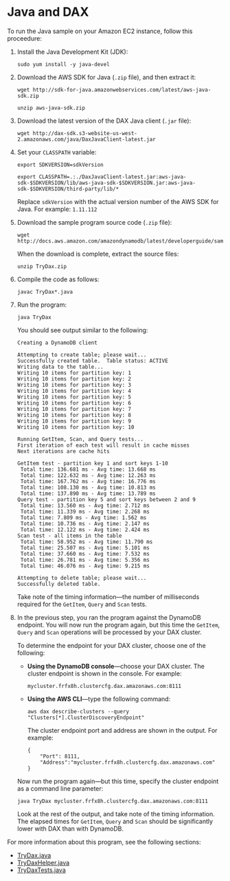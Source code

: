 # Java and DAX<a name="DAX.client.run-application-java"></a>

To run the Java sample on your Amazon EC2 instance, follow this proceedure:

1. Install the Java Development Kit \(JDK\):

   ```
   sudo yum install -y java-devel
   ```

1. Download the AWS SDK for Java \(`.zip` file\), and then extract it:

   ```
   wget http://sdk-for-java.amazonwebservices.com/latest/aws-java-sdk.zip
   
   unzip aws-java-sdk.zip
   ```

1. Download the latest version of the DAX Java client \(`.jar` file\):

   ```
   wget http://dax-sdk.s3-website-us-west-2.amazonaws.com/java/DaxJavaClient-latest.jar
   ```

1. Set your `CLASSPATH` variable:

   ```
   export SDKVERSION=sdkVersion
   
   export CLASSPATH=.:./DaxJavaClient-latest.jar:aws-java-sdk-$SDKVERSION/lib/aws-java-sdk-$SDKVERSION.jar:aws-java-sdk-$SDKVERSION/third-party/lib/*
   ```

   Replace `sdkVersion` with the actual version number of the AWS SDK for Java\. For example: `1.11.112`

1. Download the sample program source code \(`.zip` file\):

   ```
   wget http://docs.aws.amazon.com/amazondynamodb/latest/developerguide/samples/TryDax.zip
   ```

   When the download is complete, extract the source files:

   ```
   unzip TryDax.zip
   ```

1. Compile the code as follows:

   ```
   javac TryDax*.java
   ```

1. Run the program:

   ```
   java TryDax
   ```

   You should see output similar to the following:

   ```
   Creating a DynamoDB client
   
   Attempting to create table; please wait...
   Successfully created table.  Table status: ACTIVE
   Writing data to the table...
   Writing 10 items for partition key: 1
   Writing 10 items for partition key: 2
   Writing 10 items for partition key: 3
   Writing 10 items for partition key: 4
   Writing 10 items for partition key: 5
   Writing 10 items for partition key: 6
   Writing 10 items for partition key: 7
   Writing 10 items for partition key: 8
   Writing 10 items for partition key: 9
   Writing 10 items for partition key: 10
   
   Running GetItem, Scan, and Query tests...
   First iteration of each test will result in cache misses
   Next iterations are cache hits
   
   GetItem test - partition key 1 and sort keys 1-10
   	Total time: 136.681 ms - Avg time: 13.668 ms
   	Total time: 122.632 ms - Avg time: 12.263 ms
   	Total time: 167.762 ms - Avg time: 16.776 ms
   	Total time: 108.130 ms - Avg time: 10.813 ms
   	Total time: 137.890 ms - Avg time: 13.789 ms
   Query test - partition key 5 and sort keys between 2 and 9
   	Total time: 13.560 ms - Avg time: 2.712 ms
   	Total time: 11.339 ms - Avg time: 2.268 ms
   	Total time: 7.809 ms - Avg time: 1.562 ms
   	Total time: 10.736 ms - Avg time: 2.147 ms
   	Total time: 12.122 ms - Avg time: 2.424 ms
   Scan test - all items in the table
   	Total time: 58.952 ms - Avg time: 11.790 ms
   	Total time: 25.507 ms - Avg time: 5.101 ms
   	Total time: 37.660 ms - Avg time: 7.532 ms
   	Total time: 26.781 ms - Avg time: 5.356 ms
   	Total time: 46.076 ms - Avg time: 9.215 ms
   
   Attempting to delete table; please wait...
   Successfully deleted table.
   ```

   Take note of the timing information—the number of milliseconds required for the `GetItem`, `Query` and `Scan` tests\.

1. In the previous step, you ran the program against the DynamoDB endpoint\. You will now run the program again, but this time the `GetItem`, `Query` and `Scan` operations will be processed by your DAX cluster\.

   To determine the endpoint for your DAX cluster, choose one of the following:
   + **Using the DynamoDB console**—choose your DAX cluster\. The cluster endpoint is shown in the console\. For example: 

     ```
     mycluster.frfx8h.clustercfg.dax.amazonaws.com:8111
     ```
   + **Using the AWS CLI**—type the following command:

     ```
     aws dax describe-clusters --query "Clusters[*].ClusterDiscoveryEndpoint"
     ```

     The cluster endpoint port and address are shown in the output\. For example: 

     ```
     {
         "Port": 8111, 
         "Address":"mycluster.frfx8h.clustercfg.dax.amazonaws.com"
     }
     ```

   Now run the program again—but this time, specify the cluster endpoint as a command line parameter:

   ```
   java TryDax mycluster.frfx8h.clustercfg.dax.amazonaws.com:8111
   ```

   Look at the rest of the output, and take note of the timing information\. The elapsed times for `GetItem`, `Query` and `Scan` should be significantly lower with DAX than with DynamoDB\.

For more information about this program, see the following sections:
+ [TryDax\.java](DAX.client.run-application-java.TryDax.md)
+ [TryDaxHelper\.java](DAX.client.run-application-java.TryDaxHelper.md)
+ [TryDaxTests\.java](DAX.client.run-application-java.TryDaxTests.md)